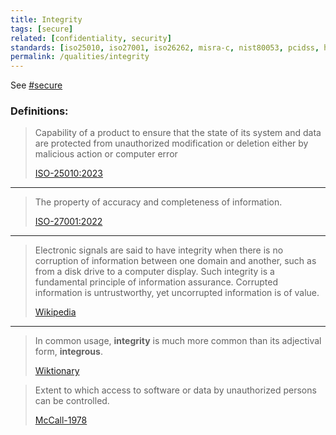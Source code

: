 ```yaml
---
title: Integrity
tags: [secure]
related: [confidentiality, security]
standards: [iso25010, iso27001, iso26262, misra-c, nist80053, pcidss, hl7, iso15408, cra, iec62443]
permalink: /qualities/integrity
---
```


See [#secure](/tag-secure)

### Definitions:


>Capability of a product to ensure that the state of its system and data are protected from unauthorized modification or deletion either by malicious action or computer error
>
>[ISO-25010:2023](/references/#iso-25010-2023)

<hr class="with-no-margin"/>

>The property of accuracy and completeness of information.
>
>[ISO-27001:2022](https://www.iso.org/standard/27001)

<hr class="with-no-margin"/>


>Electronic signals are said to have integrity when there is no corruption of information between one domain and another, such as from a disk drive to a computer display. 
>Such integrity is a fundamental principle of information assurance. 
>Corrupted information is untrustworthy, yet uncorrupted information is of value. 
>
>[Wikipedia](https://en.wikipedia.org/wiki/Integrity#In_other_disciplines)

<hr class="with-no-margin"/>

>In common usage, **integrity** is much more common than its adjectival form, **integrous**.
>
>[Wiktionary](https://en.wiktionary.org/wiki/integrous)

> Extent to which access to software or data by unauthorized persons can be controlled.
>
> [McCall-1978](/references/#mccall)
